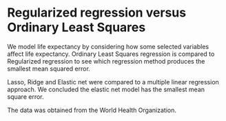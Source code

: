 # Regularized regression versus Ordinary Least Squares
We model life expectancy by considering how some selected variables affect life expectancy. Ordinary Least Squares regression is compared to Regularized regression to see which regression method produces the smallest mean squared error.

Lasso, Ridge and Elastic net were compared to a multiple linear regression approach. We concluded the elastic net model has the smallest mean square error.

The data was obtained from the World Health Organization.
